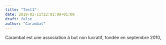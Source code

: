 ```yaml
---
title: "Test1"
date: 2018-02-11T22:01:09+01:00
draft: false
author: "Carambal"
---
```


Carambal est une association à but non lucratif, fondée en septembre 2010,